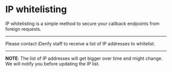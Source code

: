 # IP whitelisting

IP whitelisting is a simple method to secure your callback endpoints from
foreign requests.

---

Please contact iDenfy staff to receive a list of IP addresses to whitelist.

---

**NOTE**: The list of IP addresses will get bigger over time and might change. We will
notify you before updating the IP list.